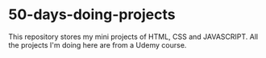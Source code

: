 # 50-days-doing-projects
This repository stores my mini projects of HTML, CSS and JAVASCRIPT. All the projects I'm doing here are from a Udemy course.
